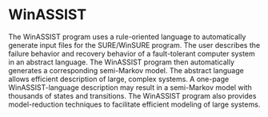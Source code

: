 # WinASSIST


The WinASSIST program uses a rule-oriented language to automatically generate input files for the SURE/WinSURE program. 
The user describes the failure behavior and recovery behavior of a fault-tolerant computer system in an abstract language. 
The WinASSIST program then automatically generates a corresponding semi-Markov model. The abstract language allows efficient description of large, complex systems.  A one-page WinASSIST-language description may result in a semi-Markov model with thousands of states and transitions.  The WinASSIST program also provides model-reduction techniques to facilitate efficient modeling of large systems. 
